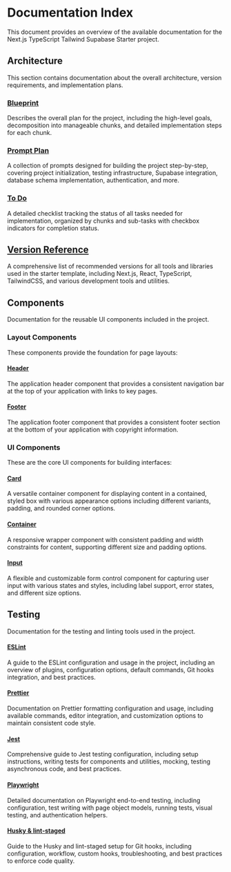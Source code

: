 # Documentation Index

This document provides an overview of the available documentation for the Next.js TypeScript Tailwind Supabase Starter project.

## Architecture

This section contains documentation about the overall architecture, version requirements, and implementation plans.

### [Blueprint](architecture/blueprint.md)

Describes the overall plan for the project, including the high-level goals, decomposition into manageable chunks, and detailed implementation steps for each chunk.

### [Prompt Plan](architecture/prompt-plan.md)

A collection of prompts designed for building the project step-by-step, covering project initialization, testing infrastructure, Supabase integration, database schema implementation, authentication, and more.

### [To Do](architecture/to-do.md)

A detailed checklist tracking the status of all tasks needed for implementation, organized by chunks and sub-tasks with checkbox indicators for completion status.

## [Version Reference](architecture/version-reference.md)

A comprehensive list of recommended versions for all tools and libraries used in the starter template, including Next.js, React, TypeScript, TailwindCSS, and various development tools and utilities.

## Components

Documentation for the reusable UI components included in the project.

### Layout Components

These components provide the foundation for page layouts:

#### [Header](components/layout/Header.md)

The application header component that provides a consistent navigation bar at the top of your application with links to key pages.

#### [Footer](components/layout/Footer.md)

The application footer component that provides a consistent footer section at the bottom of your application with copyright information.

### UI Components

These are the core UI components for building interfaces:

#### [Card](components/ui/Card.md)

A versatile container component for displaying content in a contained, styled box with various appearance options including different variants, padding, and rounded corner options.

#### [Container](components/ui/Container.md)

A responsive wrapper component with consistent padding and width constraints for content, supporting different size and padding options.

#### [Input](components/ui/Input.md)

A flexible and customizable form control component for capturing user input with various states and styles, including label support, error states, and different size options.

## Testing

Documentation for the testing and linting tools used in the project.

#### [ESLint](testing/eslint.md)

A guide to the ESLint configuration and usage in the project, including an overview of plugins, configuration options, default commands, Git hooks integration, and best practices.

#### [Prettier](testing/prettier.md)

Documentation on Prettier formatting configuration and usage, including available commands, editor integration, and customization options to maintain consistent code style.

#### [Jest](testing/jest.md)

Comprehensive guide to Jest testing configuration, including setup instructions, writing tests for components and utilities, mocking, testing asynchronous code, and best practices.

#### [Playwright](testing/playwright.md)

Detailed documentation on Playwright end-to-end testing, including configuration, test writing with page object models, running tests, visual testing, and authentication helpers.

#### [Husky & lint-staged](testing/husky-lint-staged.md)

Guide to the Husky and lint-staged setup for Git hooks, including configuration, workflow, custom hooks, troubleshooting, and best practices to enforce code quality.
